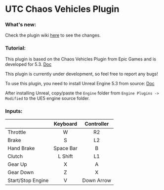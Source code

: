 # UTC Chaos Vehicles Plugin

### What's new:

Check the plugin wiki [here](https://github.com/UniversalToolCompiler/UTC_ChaosVehiclesPlugin/wiki/Chaos-Vehicles-Plugin:-What's-new-%3F) to see the changes.

### Tutorial:

This plugin is based on the Chaos Vehicles Plugin from Epic Games and is developed for 5.3. [Doc](https://docs.unrealengine.com/5.3/en-US/how-to-set-up-vehicles-in-unreal-engine/)

This plugin is currently under development, so feel free to report any bugs!

To use this plugin, you need to install Unreal Engine 5.3 from source: [Doc](https://docs.unrealengine.com/5.3/en-US/building-unreal-engine-from-source/) 

After installing Unreal, copy/paste the `Engine` folder from `Engine Plugins -> Modified` to the UE5 engine source folder.


### Inputs:

|  | Keyboard | Controller |
| ------------- | :---: | :---: |
| Throttle | W | R2 |
| Brake | S | L2 |
| Hand Brake | Space Bar | B |
| Clutch | L Shift | L1 |
| Gear Up | X | A |
| Gear Down | Z | X |
| Start/Stop Engine | V | Down Arrow |
